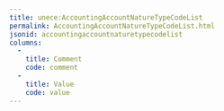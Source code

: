 ```yaml
---
title: unece:AccountingAccountNatureTypeCodeList
permalink: AccountingAccountNatureTypeCodeList.html
jsonid: accountingaccountnaturetypecodelist
columns:
  - 
    title: Comment
    code: comment
  - 
    title: Value
    code: value
---
```

